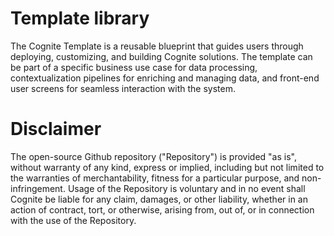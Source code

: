 # Template library

The Cognite Template is a reusable blueprint that guides users through deploying, customizing, and building Cognite solutions. The template can be part of a specific business use case for data processing, contextualization pipelines for enriching and managing data, and front-end user screens for seamless interaction with the system.


# Disclaimer

The open-source Github repository ("Repository") is provided "as is", without warranty of any kind, express or implied, including but not limited to the warranties of merchantability, fitness for a particular purpose, and non-infringement. Usage of the Repository is voluntary and in no event shall Cognite be liable for any claim, damages, or other liability, whether in an action of contract, tort, or otherwise, arising from, out of, or in connection with the use of the Repository.
